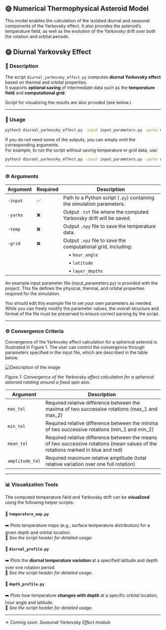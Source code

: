 ## 🌞 Numerical Thermophysical Asteroid Model

This model enables the calculation of the isolated diurnal and seasonal components of the Yarkovsky effect.
It also provides the asteroid’s temperature field, as well as the evolution of the Yarkovsky drift over both the
rotation and orbital periods.

## 🌞 Diurnal Yarkovsky Effect

### 📄 Description

The script `diurnal_yarkovsky_effect.py` computes **diurnal Yarkovsky effect** based on thermal and orbital properties.  
It supports **optional saving** of intermediate data such as the **temperature field** and **computational grid**.

Script for visualizing the results are also prvoded (see below.)

---

### 🚀 Usage

```bash
python3 diurnal_yarkovsky_effect.py -input input_parameters.py -yarko drift.txt -temp temperature.npy -grid grid.npz
```

If you do not need some of the outputs, you can simply omit the corresponding arguments.  
For example, to run the script without saving temperature or grid data, use:

```bash
python3 diurnal_yarkovsky_effect.py -input input_parameters.py -yarko drift.txt
```

---

### ⚙️ Arguments

| Argument      | Required | Description                                                                 |
|---------------|----------|-----------------------------------------------------------------------------|
| `-input`      | ✅        | Path to a Python script (`.py`) containing the simulation parameters.        |
| `-yarko`      | ❌        | Output `.txt` file where the computed Yarkovsky drift will be saved.        |
| `-temp`       | ❌        | Output `.npy` file to save the temperature data.                            |
| `-grid`       | ❌        | Output `.npz` file to save the computational grid, including:               |
|               |          | &nbsp;&nbsp;&nbsp;&nbsp;• `hour_angle`                                      |
|               |          | &nbsp;&nbsp;&nbsp;&nbsp;• `latitude`                                        |
|               |          | &nbsp;&nbsp;&nbsp;&nbsp;• `layer_depths`                                    |


An example input parameter file (input_parameters.py) is provided with the project.
This file defines the physical, thermal, and orbital properties required for the simulation.

You should edit this example file to set your own parameters as needed.
While you can freely modify the parameter values, the overall structure and format of the file must be preserved to ensure correct parsing by the script.

---

### ⚙️ Convergence Criteria

Convergence of the Yarkovsky effect calculation for a spherical asteroid is illustrated in Figure 1. The user can control the convergence through parameters specified in the input file, which are described in the table below.


![Description of the image](https://github.com/user-attachments/assets/c635e055-e478-4d70-82f6-18d9541e0f4a)

*Figure 1: Convergence of the Yarkovsky effect calculation for a spherical asteroid rotating around a fixed spin axis.*


| Argument          |  Description                                                                       |
|-------------------|------------------------------------------------------------------------------------|
| `max_tol`         | Required relative difference between the maxima of two successive rotations (max_1 and max_2)|
| `min_tol`         | Required relative difference between the minima of two successive rotations (min_1 and min_2)|
| `mean_tol`        | Required relative difference between the means of two successive rotations (mean values of the rotations marked in blue and red)|
| `amplitude_tol`   | Required maximum relative amplitude (total relative variation over one full rotation)|

---

### 📊 Visualization Tools

The computed temperature field and Yarkovsky drift can be **visualized** using the following helper scripts:

#### 🔹 `temperature_map.py`
➡️ Plots temperature maps (e.g., surface temperature distribution) for a given depth and orbital location.  
📌 *See the script header for detailed usage.*

#### 🔹 `diurnal_profile.py`
➡️ Plots the **diurnal temperature variation** at a specified latitude and depth over one rotation period.  
📌 *See the script header for detailed usage.*

#### 🔹 `depth_profile.py`
➡️ Plots how temperature **changes with depth** at a specific orbital location, hour angle and latitude.  
📌 *See the script header for detailed usage.*

---

✳️ *Coming soon: Seasonal Yarkovsky Effect module*
